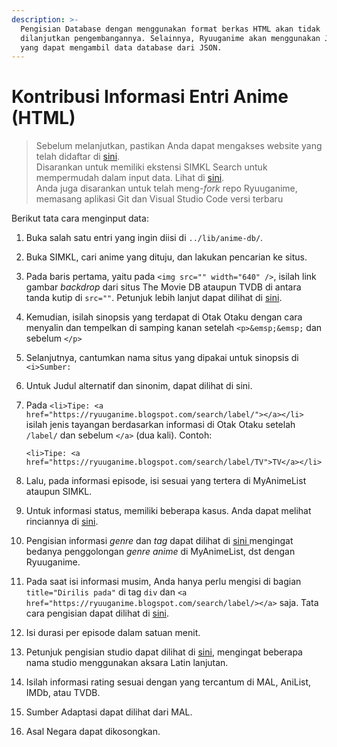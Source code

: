 ```yaml
---
description: >-
  Pengisian Database dengan menggunakan format berkas HTML akan tidak
  dilanjutkan pengembangannya. Selainnya, Ryuuganime akan menggunakan JavaScript
  yang dapat mengambil data database dari JSON.
---
```


# Kontribusi Informasi Entri Anime \(HTML\)

> Sebelum melanjutkan, pastikan Anda dapat mengakses website yang telah didaftar di [sini](../../informasi-sumber/situs-tracking-yang-digunakan.md).  
> Disarankan untuk memiliki ekstensi SIMKL Search untuk mempermudah dalam input data. Lihat di [sini](../../ketentuan-database/mencari-entri-web-lain-di-simkl.md).  
> Anda juga disarankan untuk telah meng-_fork_ repo Ryuuganime, memasang aplikasi Git dan Visual Studio Code versi terbaru

Berikut tata cara menginput data:

1. Buka salah satu entri yang ingin diisi di `../lib/anime-db/`.
2. Buka SIMKL, cari anime yang dituju, dan lakukan pencarian ke situs.
3. Pada baris pertama, yaitu pada `<img src="" width="640" />`, isilah link gambar _backdrop_ dari situs The Movie DB ataupun TVDB di antara tanda kutip di `src=""`. Petunjuk lebih lanjut dapat dilihat di [sini](mengisi-tautan-gambar-dari-tmdb-dan-tvdb.md).
4. Kemudian, isilah sinopsis yang terdapat di Otak Otaku dengan cara menyalin dan tempelkan di samping kanan setelah `<p>&emsp;&emsp;` dan sebelum `</p>`
5. Selanjutnya, cantumkan nama situs yang dipakai untuk sinopsis di `<i>Sumber:` 
6. Untuk Judul alternatif dan sinonim, dapat dilihat di sini.
7. Pada `<li>Tipe: <a href="https://ryuuganime.blogspot.com/search/label/"></a></li>` isilah jenis tayangan berdasarkan informasi di Otak Otaku setelah `/label/` dan  sebelum `</a>` \(dua kali\). Contoh: 

   `<li>Tipe: <a href="https://ryuuganime.blogspot.com/search/label/TV">TV</a></li>`

8. Lalu, pada informasi episode, isi sesuai yang tertera di MyAnimeList ataupun SIMKL.
9. Untuk informasi status, memiliki beberapa kasus. Anda dapat melihat rinciannya di [sini](status-penayangan.md).
10. Pengisian informasi _genre_ dan _tag_ dapat dilihat di [sini ](genre-dan-tag.md)mengingat bedanya penggolongan _genre anime_ di MyAnimeList, dst dengan Ryuuganime.
11. Pada saat isi informasi musim, Anda hanya perlu mengisi di bagian `title="Dirilis pada"` di tag `div` dan  `<a href="https://ryuuganime.blogspot.com/search/label/></a>` saja. Tata cara pengisian dapat dilihat di [sini](musim.md).
12. Isi durasi per episode dalam satuan menit.
13. Petunjuk pengisian studio dapat dilihat di [sini](studio.md), mengingat beberapa nama studio menggunakan aksara Latin lanjutan.
14. Isilah informasi rating sesuai dengan yang tercantum di MAL, AniList, IMDb, atau TVDB.
15. Sumber Adaptasi dapat dilihat dari MAL.
16. Asal Negara dapat dikosongkan.

